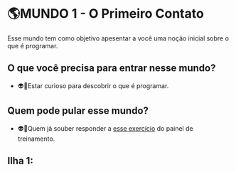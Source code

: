 # 🌎MUNDO 1 - O Primeiro Contato
Esse mundo tem como objetivo apesentar a você uma noção inicial sobre o que é programar.

## O que você precisa para entrar nesse mundo?
* 👽💬Estar curioso para descobrir o que é programar.

## Quem pode pular esse mundo?
* 👽💬Quem já souber responder a [esse exercício](https://trello.com/c/OTsDu2Ek/5-exerc%C3%ADcio-11-avalie-como-voc%C3%AA-se-sentiu) do painel de treinamento.

## Ilha 1: 